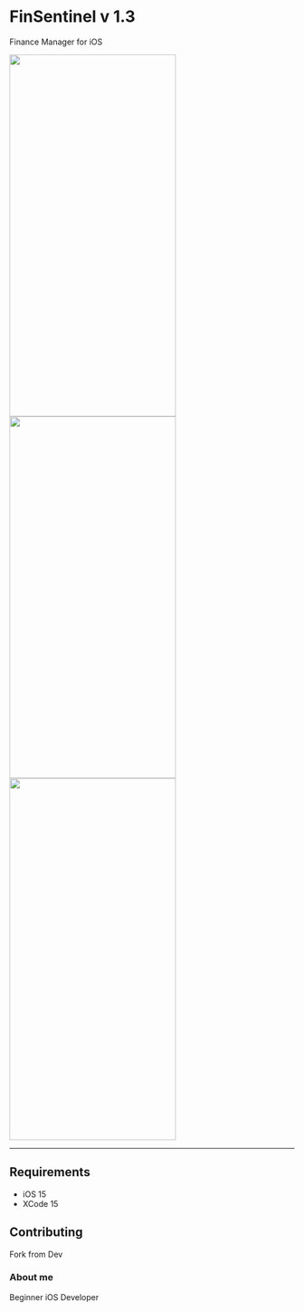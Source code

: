 # FinSentinel v 1.3

Finance Manager for iOS

<img src="https://github.com/SavelyUkuren/FinSentinel/assets/125015568/49e6ced7-c361-421b-af2f-d182e9d23b9e" width="294" height="639">
<img src="https://github.com/SavelyUkuren/FinSentinel/assets/125015568/c447f25e-0c0f-4997-81e2-7f45aa51887b" width="294" height="639">
<img src="https://github.com/SavelyUkuren/FinSentinel/assets/125015568/a59ba66f-0d50-4c7a-a31e-9d1c10bb981c" width="294" height="639">

<hr>

## Requirements
- iOS 15
- XCode 15

## Contributing
Fork from Dev

### About me 
Beginner iOS Developer
